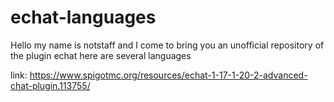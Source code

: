 # echat-languages
Hello my name is notstaff and I come to bring you an unofficial repository of the plugin echat here are several languages

link: https://www.spigotmc.org/resources/echat-1-17-1-20-2-advanced-chat-plugin.113755/
